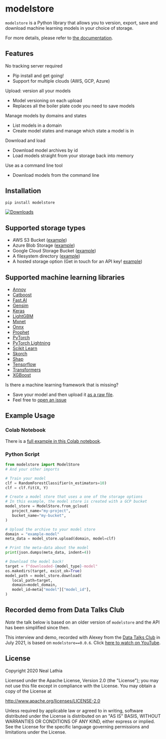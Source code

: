 # modelstore

`modelstore` is a Python library that allows you to version, export, save and download machine learning models in your choice of storage.

For more details, please refer to [the documentation](https://modelstore.readthedocs.io/en/latest/).

## Features

No tracking server required
* Pip install and get going!
* Support for multiple clouds (AWS, GCP, Azure)

Upload: version all your models
* Model versioning on each upload
* Replaces all the boiler plate code you need to save models

Manage models by domains and states
* List models in a domain
* Create model states and manage which state a model is in

Download and load
* Download model archives by id
* Load models straight from your storage back into memory

Use as a command line tool
* Download models from the command line

## Installation

```python
pip install modelstore
```

[![Downloads](https://pepy.tech/badge/modelstore)](https://pepy.tech/project/modelstore)

## Supported storage types

* AWS S3 Bucket ([example](https://github.com/operatorai/modelstore/blob/b096275018674243835d21102f75b6270dfa2c97/examples/examples-by-storage/modelstores.py#L17-L21))
* Azure Blob Storage ([example](https://github.com/operatorai/modelstore/blob/b096275018674243835d21102f75b6270dfa2c97/examples/examples-by-storage/modelstores.py#L24-L31))
* Google Cloud Storage Bucket ([example](https://github.com/operatorai/modelstore/blob/b096275018674243835d21102f75b6270dfa2c97/examples/examples-by-storage/modelstores.py#L34-L41))
* A filesystem directory ([example](https://github.com/operatorai/modelstore/blob/b096275018674243835d21102f75b6270dfa2c97/examples/examples-by-storage/modelstores.py#L44-L49))
* A hosted storage option (Get in touch for an API key! [example](https://github.com/operatorai/modelstore/blob/b096275018674243835d21102f75b6270dfa2c97/examples/examples-by-storage/modelstores.py#L52-L56))

## Supported machine learning libraries

* [Annoy](https://github.com/operatorai/modelstore/blob/main/examples/examples-by-ml-library/libraries/annoy_example.py)
* [Catboost](https://github.com/operatorai/modelstore/blob/main/examples/examples-by-ml-library/libraries/catboost_example.py)
* [Fast.AI](https://github.com/operatorai/modelstore/blob/main/examples/examples-by-ml-library/libraries/fastai_example.py)
* [Gensim](https://github.com/operatorai/modelstore/blob/main/examples/examples-by-ml-library/libraries/gensim_example.py)
* [Keras](https://github.com/operatorai/modelstore/blob/main/examples/examples-by-ml-library/libraries/keras_example.py)
* [LightGBM](https://github.com/operatorai/modelstore/blob/main/examples/examples-by-ml-library/libraries/lightgbm_example.py)
* [Mxnet](https://github.com/operatorai/modelstore/blob/main/examples/examples-by-ml-library/libraries/mxnet_example.py)
* [Onnx](https://github.com/operatorai/modelstore/blob/main/examples/examples-by-ml-library/libraries/onnx_example.py)
* [Prophet](https://github.com/operatorai/modelstore/blob/main/examples/examples-by-ml-library/libraries/prophet_example.py)
* [PyTorch](https://github.com/operatorai/modelstore/blob/main/examples/examples-by-ml-library/libraries/pytorch_example.py)
* [PyTorch Lightning](https://github.com/operatorai/modelstore/blob/main/examples/examples-by-ml-library/libraries/pytorch_lightning_example.py)
* [Scikit Learn](https://github.com/operatorai/modelstore/blob/main/examples/examples-by-ml-library/libraries/sklearn_example.py)
* [Skorch](https://github.com/operatorai/modelstore/blob/main/examples/examples-by-ml-library/libraries/skorch_example.py)
* [Shap](https://github.com/operatorai/modelstore/blob/main/examples/examples-by-ml-library/libraries/shap_example.py)
* [Tensorflow](https://github.com/operatorai/modelstore/blob/main/examples/examples-by-ml-library/libraries/tensorflow_example.py)
* [Transformers](https://github.com/operatorai/modelstore/blob/main/examples/examples-by-ml-library/libraries/transformers_example.py)
* [XGBoost](https://github.com/operatorai/modelstore/blob/main/examples/examples-by-ml-library/libraries/xgboost_example.py)

Is there a machine learning framework that is missing? 
* Save your model and then upload it [as a raw file](https://github.com/operatorai/modelstore/blob/main/examples/examples-by-ml-library/libraries/raw_file_example.py).
* Feel free to [open an issue](https://github.com/operatorai/modelstore/issues)

## Example Usage

### Colab Notebook

There is a [full example in this Colab notebook](https://colab.research.google.com/drive/1yEY6wy68k7TlHzm8iJMKKBG_Pl-MGZUe?usp=sharing).

### Python Script

```python
from modelstore import ModelStore
# And your other imports

# Train your model
clf = RandomForestClassifier(n_estimators=10)
clf = clf.fit(X, Y)

# Create a model store that uses a one of the storage options
# In this example, the model store is created with a GCP bucket
model_store = ModelStore.from_gcloud(
   project_name="my-project",
   bucket_name="my-bucket",
)

# Upload the archive to your model store
domain = "example-model"
meta_data = model_store.upload(domain, model=clf)

# Print the meta-data about the model
print(json.dumps(meta_data, indent=4))

# Download the model back!
target = f"downloaded-{model_type}-model"
os.makedirs(target, exist_ok=True)
model_path = model_store.download(
   local_path=target,
   domain=model_domain,
   model_id=meta["model"]["model_id"],
)
```

## Recorded demo from Data Talks Club

_Note_ the talk below is based on an older version of `modelstore` and the API has been simplified since then.

This interview and demo, recorded with Alexey from the [Data Talks Club](https://datatalks.club/) in July 2021, is based on `modelstore==0.0.6`. Click [here to watch on YouTube](https://www.youtube.com/watch?v=85BWnKmOZl8 "DTC's minis: Model Store").

## License

Copyright 2020 Neal Lathia

Licensed under the Apache License, Version 2.0 (the "License");
you may not use this file except in compliance with the License.
You may obtain a copy of the License at

http://www.apache.org/licenses/LICENSE-2.0

Unless required by applicable law or agreed to in writing, software
distributed under the License is distributed on an "AS IS" BASIS,
WITHOUT WARRANTIES OR CONDITIONS OF ANY KIND, either express or implied.
See the License for the specific language governing permissions and
limitations under the License.
